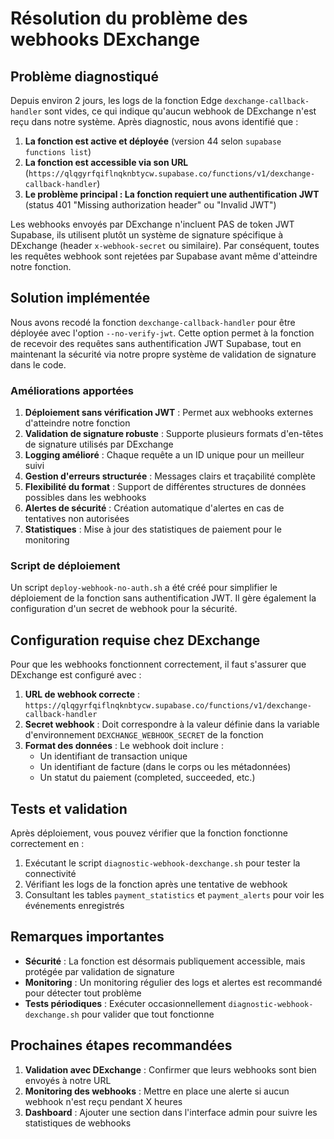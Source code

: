 # Résolution du problème des webhooks DExchange

## Problème diagnostiqué

Depuis environ 2 jours, les logs de la fonction Edge `dexchange-callback-handler` sont vides, ce qui indique qu'aucun webhook de DExchange n'est reçu dans notre système. Après diagnostic, nous avons identifié que :

1. **La fonction est active et déployée** (version 44 selon `supabase functions list`)
2. **La fonction est accessible via son URL** (`https://qlqgyrfqiflnqknbtycw.supabase.co/functions/v1/dexchange-callback-handler`)
3. **Le problème principal : La fonction requiert une authentification JWT** (status 401 "Missing authorization header" ou "Invalid JWT")

Les webhooks envoyés par DExchange n'incluent PAS de token JWT Supabase, ils utilisent plutôt un système de signature spécifique à DExchange (header `x-webhook-secret` ou similaire). Par conséquent, toutes les requêtes webhook sont rejetées par Supabase avant même d'atteindre notre fonction.

## Solution implémentée

Nous avons recodé la fonction `dexchange-callback-handler` pour être déployée avec l'option `--no-verify-jwt`. Cette option permet à la fonction de recevoir des requêtes sans authentification JWT Supabase, tout en maintenant la sécurité via notre propre système de validation de signature dans le code.

### Améliorations apportées

1. **Déploiement sans vérification JWT** : Permet aux webhooks externes d'atteindre notre fonction
2. **Validation de signature robuste** : Supporte plusieurs formats d'en-têtes de signature utilisés par DExchange
3. **Logging amélioré** : Chaque requête a un ID unique pour un meilleur suivi
4. **Gestion d'erreurs structurée** : Messages clairs et traçabilité complète
5. **Flexibilité du format** : Support de différentes structures de données possibles dans les webhooks
6. **Alertes de sécurité** : Création automatique d'alertes en cas de tentatives non autorisées
7. **Statistiques** : Mise à jour des statistiques de paiement pour le monitoring

### Script de déploiement

Un script `deploy-webhook-no-auth.sh` a été créé pour simplifier le déploiement de la fonction sans authentification JWT. Il gère également la configuration d'un secret de webhook pour la sécurité.

## Configuration requise chez DExchange

Pour que les webhooks fonctionnent correctement, il faut s'assurer que DExchange est configuré avec :

1. **URL de webhook correcte** : `https://qlqgyrfqiflnqknbtycw.supabase.co/functions/v1/dexchange-callback-handler`
2. **Secret webhook** : Doit correspondre à la valeur définie dans la variable d'environnement `DEXCHANGE_WEBHOOK_SECRET` de la fonction
3. **Format des données** : Le webhook doit inclure :
   - Un identifiant de transaction unique
   - Un identifiant de facture (dans le corps ou les métadonnées)
   - Un statut du paiement (completed, succeeded, etc.)

## Tests et validation

Après déploiement, vous pouvez vérifier que la fonction fonctionne correctement en :

1. Exécutant le script `diagnostic-webhook-dexchange.sh` pour tester la connectivité
2. Vérifiant les logs de la fonction après une tentative de webhook
3. Consultant les tables `payment_statistics` et `payment_alerts` pour voir les événements enregistrés

## Remarques importantes

- **Sécurité** : La fonction est désormais publiquement accessible, mais protégée par validation de signature
- **Monitoring** : Un monitoring régulier des logs et alertes est recommandé pour détecter tout problème
- **Tests périodiques** : Exécuter occasionnellement `diagnostic-webhook-dexchange.sh` pour valider que tout fonctionne

## Prochaines étapes recommandées

1. **Validation avec DExchange** : Confirmer que leurs webhooks sont bien envoyés à notre URL
2. **Monitoring des webhooks** : Mettre en place une alerte si aucun webhook n'est reçu pendant X heures
3. **Dashboard** : Ajouter une section dans l'interface admin pour suivre les statistiques de webhooks
